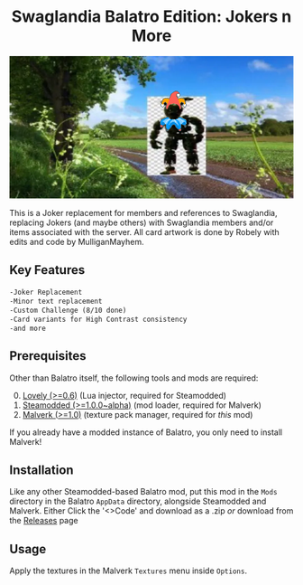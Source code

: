 <h1 align="center">Swaglandia Balatro Edition: Jokers n More</h1>

<p align="center">
  <img src="readme-logo.png">
</p>

This is a Joker replacement for members and references to Swaglandia,
replacing Jokers (and maybe others) with Swaglandia members and/or items 
associated with the server. All card artwork is done by Robely with 
edits and code by MulliganMayhem.

## Key Features
	-Joker Replacement
	-Minor text replacement
	-Custom Challenge (8/10 done)
 	-Card variants for High Contrast consistency
	-and more

## Prerequisites
Other than Balatro itself, the following tools and mods are required:

0. [Lovely (>=0.6)](https://github.com/ethangreen-dev/lovely-injector) (Lua injector, required for Steamodded)
1. [Steamodded (>=1.0.0~alpha)](https://github.com/Steamopollys/Steamodded) (mod loader, required for Malverk)
2. [Malverk (>=1.0)](https://github.com/Eremel/Malverk) (texture pack manager, required for _this_ mod)

If you already have a modded instance of Balatro, you only need to install Malverk!

## Installation
Like any other Steamodded-based Balatro mod, put this mod in the `Mods`
directory in the Balatro `AppData` directory, alongside Steamodded and Malverk.
Either Click the '<>Code' and download as a .zip _or_ download from the
[Releases](https://github.com/MulliganMayhem/SwaglandiaBalatro/releases) page

## Usage
Apply the textures in the Malverk `Textures` menu inside `Options`.
